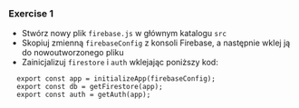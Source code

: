 ### Exercise 1
- Stwórz nowy plik `firebase.js` w głównym katalogu `src`
- Skopiuj zmienną `firebaseConfig` z konsoli Firebase, a następnie wklej ją do nowoutworzonego pliku
- Zainicjalizuj `firestore` i `auth` wklejając poniższy kod:
```
  export const app = initializeApp(firebaseConfig);
  export const db = getFirestore(app);
  export const auth = getAuth(app);
```
